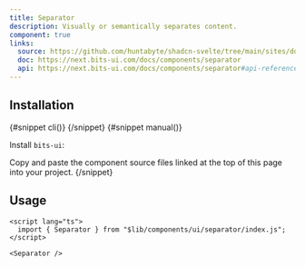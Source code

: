 ```yaml
---
title: Separator
description: Visually or semantically separates content.
component: true
links:
  source: https://github.com/huntabyte/shadcn-svelte/tree/main/sites/docs/src/lib/registry/ui/separator
  doc: https://next.bits-ui.com/docs/components/separator
  api: https://next.bits-ui.com/docs/components/separator#api-reference
---
```


<script>
  import { ComponentPreview, PMAddComp, PMInstall, Step, Steps, InstallTabs } from '$lib/components/docs';
</script>

<ComponentPreview name="separator-demo">

<div></div>

</ComponentPreview>

## Installation

<InstallTabs>
{#snippet cli()}
<PMAddComp name="separator" />
{/snippet}
{#snippet manual()}
<Steps>
<Step>

Install `bits-ui`:

</Step>
<PMInstall command="bits-ui -D" />
<Step>Copy and paste the component source files linked at the top of this page into your project.</Step>
</Steps>
{/snippet}
</InstallTabs>

## Usage

```svelte
<script lang="ts">
  import { Separator } from "$lib/components/ui/separator/index.js";
</script>

<Separator />
```
